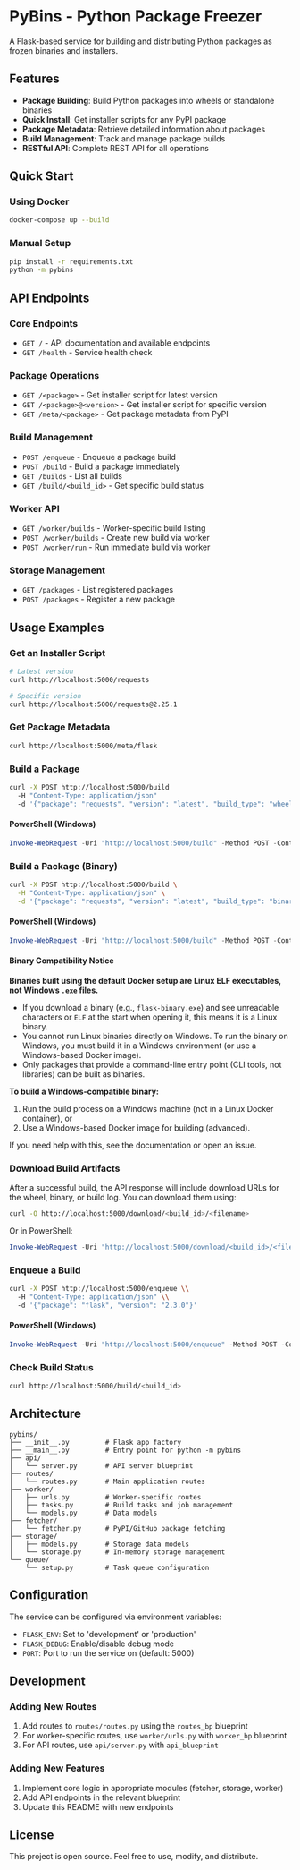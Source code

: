 # PyBins - Python Package Freezer


A Flask-based service for building and distributing Python packages as frozen binaries and installers.

## Features

- **Package Building**: Build Python packages into wheels or standalone binaries
- **Quick Install**: Get installer scripts for any PyPI package
- **Package Metadata**: Retrieve detailed information about packages
- **Build Management**: Track and manage package builds
- **RESTful API**: Complete REST API for all operations

## Quick Start

### Using Docker
```bash
docker-compose up --build
```

### Manual Setup
```bash
pip install -r requirements.txt
python -m pybins
```

## API Endpoints

### Core Endpoints
- `GET /` - API documentation and available endpoints
- `GET /health` - Service health check

### Package Operations
- `GET /<package>` - Get installer script for latest version
- `GET /<package>@<version>` - Get installer script for specific version
- `GET /meta/<package>` - Get package metadata from PyPI

### Build Management
- `POST /enqueue` - Enqueue a package build
- `POST /build` - Build a package immediately
- `GET /builds` - List all builds
- `GET /build/<build_id>` - Get specific build status

### Worker API
- `GET /worker/builds` - Worker-specific build listing
- `POST /worker/builds` - Create new build via worker
- `POST /worker/run` - Run immediate build via worker

### Storage Management
- `GET /packages` - List registered packages
- `POST /packages` - Register a new package

## Usage Examples

### Get an Installer Script
```bash
# Latest version
curl http://localhost:5000/requests

# Specific version
curl http://localhost:5000/requests@2.25.1
```

### Get Package Metadata
```bash
curl http://localhost:5000/meta/flask
```

### Build a Package
```bash
curl -X POST http://localhost:5000/build 
  -H "Content-Type: application/json" 
  -d '{"package": "requests", "version": "latest", "build_type": "wheel"}'
```

#### PowerShell (Windows)
```powershell
Invoke-WebRequest -Uri "http://localhost:5000/build" -Method POST -ContentType "application/json" -Body '{"package": "requests", "version": "latest", "build_type": "wheel"}'
```


### Build a Package (Binary)
```bash
curl -X POST http://localhost:5000/build \
  -H "Content-Type: application/json" \
  -d '{"package": "requests", "version": "latest", "build_type": "binary"}'
```

#### PowerShell (Windows)
```powershell
Invoke-WebRequest -Uri "http://localhost:5000/build" -Method POST -ContentType "application/json" -Body '{"package": "requests", "version": "latest", "build_type": "binary"}'
```

#### Binary Compatibility Notice

**Binaries built using the default Docker setup are Linux ELF executables, not Windows `.exe` files.**

- If you download a binary (e.g., `flask-binary.exe`) and see unreadable characters or `ELF` at the start when opening it, this means it is a Linux binary.
- You cannot run Linux binaries directly on Windows. To run the binary on Windows, you must build it in a Windows environment (or use a Windows-based Docker image).
- Only packages that provide a command-line entry point (CLI tools, not libraries) can be built as binaries.

**To build a Windows-compatible binary:**
1. Run the build process on a Windows machine (not in a Linux Docker container), or
2. Use a Windows-based Docker image for building (advanced).

If you need help with this, see the documentation or open an issue.

### Download Build Artifacts
After a successful build, the API response will include download URLs for the wheel, binary, or build log. You can download them using:

```bash
curl -O http://localhost:5000/download/<build_id>/<filename>
```

Or in PowerShell:
```powershell
Invoke-WebRequest -Uri "http://localhost:5000/download/<build_id>/<filename>" -OutFile <filename>
```

### Enqueue a Build
```bash
curl -X POST http://localhost:5000/enqueue \\
  -H "Content-Type: application/json" \\
  -d '{"package": "flask", "version": "2.3.0"}'
```

#### PowerShell (Windows)
```powershell
Invoke-WebRequest -Uri "http://localhost:5000/enqueue" -Method POST -ContentType "application/json" -Body '{"package": "flask", "version": "2.3.0"}'
```

### Check Build Status
```bash
curl http://localhost:5000/build/<build_id>
```

## Architecture

```
pybins/
├── __init__.py         # Flask app factory
├── __main__.py         # Entry point for python -m pybins
├── api/
│   └── server.py       # API server blueprint
├── routes/
│   └── routes.py       # Main application routes
├── worker/
│   ├── urls.py         # Worker-specific routes
│   ├── tasks.py        # Build tasks and job management
│   └── models.py       # Data models
├── fetcher/
│   └── fetcher.py      # PyPI/GitHub package fetching
├── storage/
│   ├── models.py       # Storage data models
│   └── storage.py      # In-memory storage management
└── queue/
    └── setup.py        # Task queue configuration
```

## Configuration

The service can be configured via environment variables:

- `FLASK_ENV`: Set to 'development' or 'production'
- `FLASK_DEBUG`: Enable/disable debug mode
- `PORT`: Port to run the service on (default: 5000)

## Development

### Adding New Routes
1. Add routes to `routes/routes.py` using the `routes_bp` blueprint
2. For worker-specific routes, use `worker/urls.py` with `worker_bp` blueprint
3. For API routes, use `api/server.py` with `api_blueprint`

### Adding New Features
1. Implement core logic in appropriate modules (fetcher, storage, worker)
2. Add API endpoints in the relevant blueprint
3. Update this README with new endpoints

## License

This project is open source. Feel free to use, modify, and distribute.
